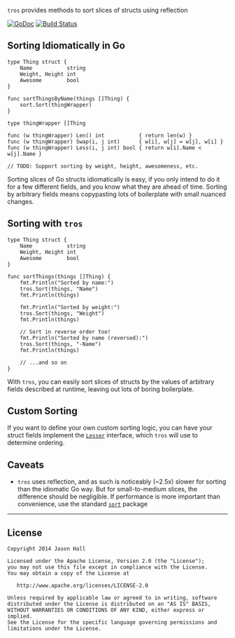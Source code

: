 `tros` provides methods to sort slices of structs using reflection

[![GoDoc](https://godoc.org/github.com/ImJasonH/tros?status.svg)](https://godoc.org/github.com/ImJasonH/tros)
[![Build Status](https://travis-ci.org/ImJasonH/tros.svg?branch=master)](https://travis-ci.org/ImJasonH/tros)

Sorting Idiomatically in Go
-----

```
type Thing struct {
	Name           string
	Weight, Height int
	Awesome        bool
}

func sortThingsByName(things []Thing) {
	sort.Sort(thingWrapper)
}

type thingWrapper []Thing

func (w thingWrapper) Len() int           { return len(w) }
func (w thingWrapper) Swap(i, j int)      { w[i], w[j] = w[j], w[i] }
func (w thingWrapper) Less(i, j int) bool { return w[i].Name < w[j].Name }

// TODO: Support sorting by weight, height, awesomeness, etc.
```

Sorting slices of Go structs idiomatically is easy, if you only intend to do it for a few different fields, and you know what they are ahead of time. Sorting by arbitrary fields means copypasting lots of boilerplate with small nuanced changes.

Sorting with `tros`
-----

```
type Thing struct {
	Name           string
	Weight, Height int
	Awesome        bool
}

func sortThings(things []Thing) {
    fmt.Println("Sorted by name:")
    tros.Sort(things, "Name")
    fmt.Println(things)
    
    fmt.Println("Sorted by weight:")
    tros.Sort(things, "Weight")
    fmt.Println(things)
    
    // Sort in reverse order too!
    fmt.Println("Sorted by name (reversed):")
    tros.Sort(things, "-Name")
    fmt.Println(things)
    
    // ...and so on
}
```

With `tros`, you can easily sort slices of structs by the values of arbitrary fields described at runtime, leaving out lots of boring boilerplate.

Custom Sorting
-----
If you want to define your own custom sorting logic, you can have your struct fields implement the [`Lesser`](https://godoc.org/github.com/ImJasonH/tros#Lesser) interface, which `tros` will use to determine ordering.

Caveats
-----

* `tros` uses reflection, and as such is noticeably (~2.5x) slower for sorting than the idiomatic Go way. But for small-to-medium slices, the difference should be negligible. If performance is more important than convenience, use the standard [`sort`](https://godoc.org/sort) package


----------

License
-----

    Copyright 2014 Jason Hall

    Licensed under the Apache License, Version 2.0 (the "License");
    you may not use this file except in compliance with the License.
    You may obtain a copy of the License at

       http://www.apache.org/licenses/LICENSE-2.0

    Unless required by applicable law or agreed to in writing, software
    distributed under the License is distributed on an "AS IS" BASIS,
    WITHOUT WARRANTIES OR CONDITIONS OF ANY KIND, either express or implied.
    See the License for the specific language governing permissions and
    limitations under the License.

